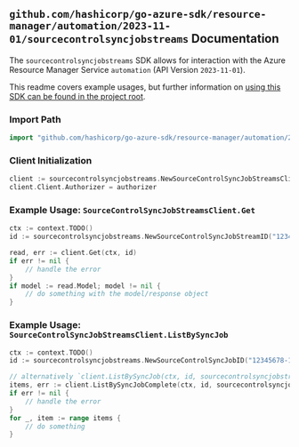 
## `github.com/hashicorp/go-azure-sdk/resource-manager/automation/2023-11-01/sourcecontrolsyncjobstreams` Documentation

The `sourcecontrolsyncjobstreams` SDK allows for interaction with the Azure Resource Manager Service `automation` (API Version `2023-11-01`).

This readme covers example usages, but further information on [using this SDK can be found in the project root](https://github.com/hashicorp/go-azure-sdk/tree/main/docs).

### Import Path

```go
import "github.com/hashicorp/go-azure-sdk/resource-manager/automation/2023-11-01/sourcecontrolsyncjobstreams"
```


### Client Initialization

```go
client := sourcecontrolsyncjobstreams.NewSourceControlSyncJobStreamsClientWithBaseURI("https://management.azure.com")
client.Client.Authorizer = authorizer
```


### Example Usage: `SourceControlSyncJobStreamsClient.Get`

```go
ctx := context.TODO()
id := sourcecontrolsyncjobstreams.NewSourceControlSyncJobStreamID("12345678-1234-9876-4563-123456789012", "example-resource-group", "automationAccountValue", "sourceControlValue", "sourceControlSyncJobIdValue", "streamIdValue")

read, err := client.Get(ctx, id)
if err != nil {
	// handle the error
}
if model := read.Model; model != nil {
	// do something with the model/response object
}
```


### Example Usage: `SourceControlSyncJobStreamsClient.ListBySyncJob`

```go
ctx := context.TODO()
id := sourcecontrolsyncjobstreams.NewSourceControlSyncJobID("12345678-1234-9876-4563-123456789012", "example-resource-group", "automationAccountValue", "sourceControlValue", "sourceControlSyncJobIdValue")

// alternatively `client.ListBySyncJob(ctx, id, sourcecontrolsyncjobstreams.DefaultListBySyncJobOperationOptions())` can be used to do batched pagination
items, err := client.ListBySyncJobComplete(ctx, id, sourcecontrolsyncjobstreams.DefaultListBySyncJobOperationOptions())
if err != nil {
	// handle the error
}
for _, item := range items {
	// do something
}
```
